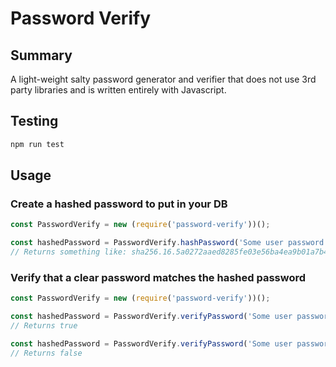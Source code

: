 # Password Verify

## Summary

A light-weight salty password generator and verifier that does not use 3rd party libraries and is written entirely with Javascript.

## Testing

```sh
npm run test
```

## Usage

### Create a hashed password to put in your DB

```javascript
const PasswordVerify = new (require('password-verify'))();

const hashedPassword = PasswordVerify.hashPassword('Some user password');
// Returns something like: sha256.16.5a0272aaed8285fe03e56ba4ea9b01a7b48ab5829ad39499f8adf9eddbce31e3ab53b900b75b3f91
```

### Verify that a clear password matches the hashed password

```javascript
const PasswordVerify = new (require('password-verify'))();

const hashedPassword = PasswordVerify.verifyPassword('Some user password', 'sha256.16.5a0272aaed8285fe03e56ba4ea9b01a7b48ab5829ad39499f8adf9eddbce31e3ab53b900b75b3f91');
// Returns true

const hashedPassword = PasswordVerify.verifyPassword('Some user password', 'password1');
// Returns false
```

